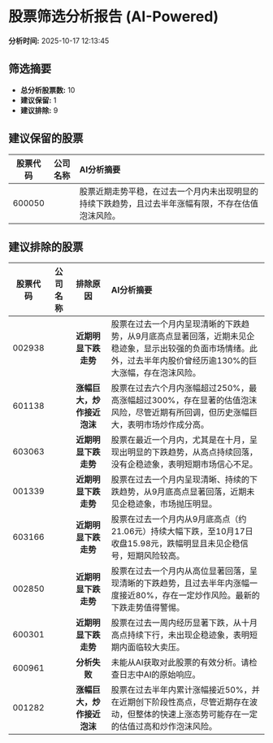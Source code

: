 # 股票筛选分析报告 (AI-Powered)

**分析时间:** 2025-10-17 12:13:45

## 筛选摘要

- **总分析股票数:** 10
- **建议保留:** 1
- **建议排除:** 9

## 建议保留的股票

| 股票代码 | 公司名称 | AI分析摘要 |
|:---:|:---:|:---|
| 600050 |  | 股票近期走势平稳，在过去一个月内未出现明显的持续下跌趋势，且过去半年涨幅有限，不存在估值泡沫风险。 |

## 建议排除的股票

| 股票代码 | 公司名称 | 排除原因 | AI分析摘要 |
|:---:|:---:|:---:|:---|
| 002938 |  | **近期明显下跌走势** | 股票在过去一个月内呈现清晰的下跌趋势，从9月底高点显著回落，近期未见企稳迹象，显示出较强的负面市场情绪。此外，过去半年内股价曾经历逾130%的巨大涨幅，存在泡沫风险。 |
| 601138 |  | **涨幅巨大，炒作接近泡沫** | 股票在过去六个月内涨幅超过250%，最高涨幅超过300%，存在显著的估值泡沫风险，尽管近期有所回调，但历史涨幅巨大，表明市场炒作成分高。 |
| 603063 |  | **近期明显下跌走势** | 股票在最近一个月内，尤其是在十月，呈现出明显的下跌趋势，从高点持续回落，没有企稳迹象，表明短期市场信心不足。 |
| 001339 |  | **近期明显下跌走势** | 股票在过去一个月内呈现清晰、持续的下跌趋势，从9月底高点显著回落，近期未见企稳迹象，市场抛压明显。 |
| 603166 |  | **近期明显下跌走势** | 股票在过去一个月内从9月底高点（约21.06元）持续大幅下跌，至10月17日收盘15.98元，跌幅明显且未见企稳信号，短期风险较高。 |
| 002850 |  | **近期明显下跌走势** | 股票在过去一个月内从高位显著回落，呈现清晰的下跌趋势，且过去半年内涨幅一度接近80%，存在一定炒作风险。最新的下跌走势值得警惕。 |
| 600301 |  | **近期明显下跌走势** | 股票在过去一周内经历显著下跌，从十月高点持续下行，未出现企稳迹象，表明短期内面临较大卖压。 |
| 600961 |  | **分析失败** | 未能从AI获取对此股票的有效分析。请检查日志中AI的原始响应。 |
| 001282 |  | **涨幅巨大，炒作接近泡沫** | 股票在过去半年内累计涨幅接近50%，并在近期创下阶段性高点，尽管近期存在波动，但整体的快速上涨态势可能存在一定的估值过高和炒作泡沫风险。 |

